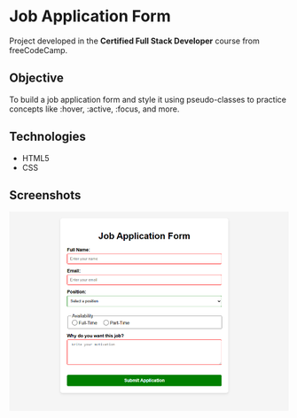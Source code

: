 # Job Application Form

Project developed in the **Certified Full Stack Developer** course from freeCodeCamp.

## Objective
To build a job application form and style it using pseudo-classes to practice concepts like :hover, :active, :focus, and more.

## Technologies
- HTML5
- CSS

## Screenshots
![Project screenshot](screenshots/job_application_form.png)